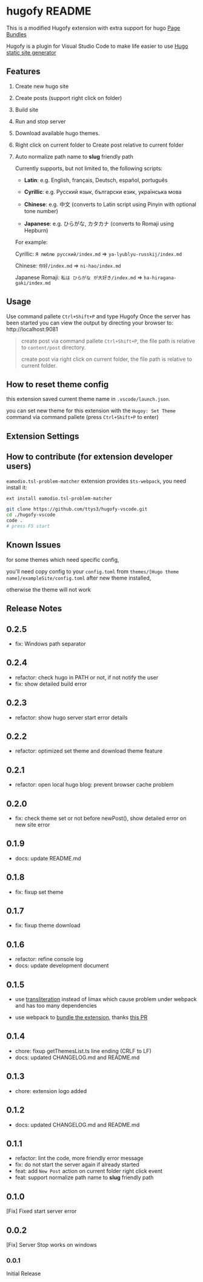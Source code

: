 # hugofy README

This is a modified Hugofy extension with extra support for hugo [Page Bundles](https://gohugo.io/content-management/page-bundles/)

Hugofy is a plugin for Visual Studio Code to make life easier to use [Hugo static site generator](http://gohugo.io)

## Features

1. Create new hugo site
2. Create posts (support right click on folder)
3. Build site
4. Run and stop server
5. Download available hugo themes.
6. Right click on current folder to Create post relative to current folder
7. Auto normalize path name to **slug** friendly path

    Currently supports, but not limited to, the following scripts:

    - **Latin**: e.g. English, français, Deutsch, español, português

    - **Cyrillic**: e.g. Русский язык, български език, українська мова

    - **Chinese**: e.g. 中文 (converts to Latin script using Pinyin with optional tone number)

    - **Japanese**: e.g. ひらがな, カタカナ (converts to Romaji using Hepburn)

    For example:

    Cyrillic: `Я люблю русский/index.md`  => `ya-lyublyu-russkij/index.md`

    Chinese: `你好/index.md` => `ni-hao/index.md`

    Japanese Romaji: `私は ひらがな が大好き/index.md` => `ha-hiragana-gaki/index.md`

## Usage

Use command pallete ```Ctrl+Shift+P``` and type Hugofy
Once the server has been started you can view the output by directing your browser to: http://localhost:9081

> create post via command pallete ```Ctrl+Shift+P```, the file path is relative to `content/post` directory.
>
> create post via right click on current folder, the file path is relative to current folder.

## How to reset theme config

this extension saved current theme name in `.vscode/launch.json`.

you can set new theme for this extension with the `Hugoy: Set Theme`  command via command pallete (press `Ctrl+Shift+P` to enter)

## Extension Settings

## How to contribute (for extension developer users)

`eamodio.tsl-problem-matcher` extension provides `$ts-webpack`, you need install it:

```bash
ext install eamodio.tsl-problem-matcher
```

```bash
git clone https://github.com/ttys3/hugofy-vscode.git
cd ./hugofy-vscode
code .
# press F5 start
```

## Known Issues

for some themes which need specific config,

you'll need copy config to your `config.toml` from `themes/[Hugo theme name]/exampleSite/config.toml` after new theme installed,

otherwise the theme will not work

## Release Notes

## 0.2.5

- fix: Windows path separator

## 0.2.4

- refactor: check hugo in PATH or not, if not notify the user
- fix: show detailed build error

## 0.2.3

- refactor: show hugo server start error details

## 0.2.2

- refactor: optimized set theme and download theme feature

## 0.2.1

- refactor: open local hugo blog: prevent browser cache problem

## 0.2.0

- fix: check theme set or not before newPost(), show detailed error on new site error

## 0.1.9

- docs: update README.md

## 0.1.8

- fix: fixup set theme

## 0.1.7

- fix: fixup theme download

## 0.1.6

- refactor: refine console log
- docs: update development document

## 0.1.5

- use [transliteration](https://www.npmjs.com/package/transliteration) instead of limax
  which cause problem under webpack and has too many dependencies

- use webpack to [bundle the extension](https://code.visualstudio.com/api/working-with-extensions/bundling-extension),
  thanks [this PR](https://github.com/Microsoft/vscode-references-view/pull/50)

## 0.1.4

- chore: fixup getThemesList.ts line ending (CRLF to LF)
- docs: updated CHANGELOG.md and README.md

## 0.1.3

- chore: extension logo added

## 0.1.2

- docs: updated CHANGELOG.md and README.md

## 0.1.1

- refactor: lint the code, more friendly error message
- fix: do not start the server again if already started
- feat: add `New Post` action on current folder right click event
- feat: support normalize path name to **slug** friendly path

## 0.1.0

[Fix] Fixed start server error

## 0.0.2

[Fix] Server Stop works on windows

### 0.0.1

Initial Release
